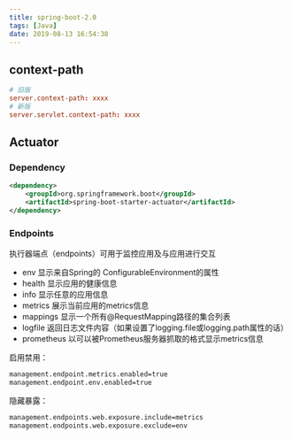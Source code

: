 ```yaml
---
title: spring-boot-2.0
tags: [Java]
date: 2019-08-13 16:54:38
---
```


## context-path
```conf
# 旧版
server.context-path: xxxx
# 新版
server.servlet.context-path: xxxx
```

## Actuator

### Dependency
```xml
<dependency>
    <groupId>org.springframework.boot</groupId>
    <artifactId>spring-boot-starter-actuator</artifactId>
</dependency>
```

### Endpoints
执行器端点（endpoints）可用于监控应用及与应用进行交互
- env 显示来自Spring的 ConfigurableEnvironment的属性
- health 显示应用的健康信息
- info 显示任意的应用信息
- metrics 展示当前应用的metrics信息
- mappings 显示一个所有@RequestMapping路径的集合列表
- logfile 返回日志文件内容（如果设置了logging.file或logging.path属性的话）
- prometheus 以可以被Prometheus服务器抓取的格式显示metrics信息

启用禁用：
```xml
management.endpoint.metrics.enabled=true
management.endpoint.env.enabled=true
```

隐藏暴露：
```xml
management.endpoints.web.exposure.include=metrics
management.endpoints.web.exposure.exclude=env
```

